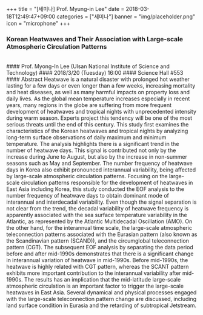 +++
title = "[세미나] Prof. Myung-in Lee"
date = 2018-03-18T12:49:47+09:00
categories = ["세미나"]
banner = "img/placeholder.png"
icon = "microphone"
+++
### Korean Heatwaves and Their Association with Large-scale Atmospheric Circulation Patterns
<br>
#### Prof. Myong-In Lee (Ulsan National Institute of Science and Technology)
#### 2018/3/20 (Tuesday) 16:00
#### Science Hall #553
<br>
#### Abstract
Heatwave is a natural disaster with prolonged hot weather lasting for a few days or even longer than a few weeks, increasing mortality and heat diseases, as well as many harmful impacts on property loss and daily lives. As the global mean temperature increases especially in recent years, many regions in the globe are suffering from more frequent development of heatwaves and tropical nights with unprecedented intensity during warm season. Experts project this tendency will be one of the most serious threats until the end of this century. This study first examines the characteristics of the Korean heatwaves and tropical nights by analyzing long-term surface observations of daily maximum and minimum temperature. The analysis highlights there is a significant trend in the number of heatwave days. This signal is contributed not only by the increase during June to August, but also by the increase in non-summer seasons such as May and September. The number frequency of heatwave days in Korea also exhibit pronounced interannual variability, being affected by large-scale atmospheric circulation patterns. Focusing on the large-scale circulation patterns responsible for the development of heatwaves in East Asia including Korea, this study conducted the EOF analysis to the number frequency of heatwave days to obtain dominant mode of interannual and interdecadal variability. Even though the signal separation is not clear from the trend, the decadal variability of heatwave frequency is apparently associated with the sea surface temperature variability in the Atlantic, as represented by the Atlantic Multidecadal Oscillation (AMO). On the other hand, for the interannual time scale, the large-scale atmospheric teleconnection patterns associated with the Eurasian pattern (also known as the Scandinavian pattern (SCAND)), and the circumglobal teleconnection pattern (CGT). The subsequent EOF analysis by separating the data period before and after mid-1990s demonstrates that there is a significant change in interannual variation of heatwave in mid-1990s. Before mid-1990s, the heatwave is highly related with CGT pattern, whereas the SCANT pattern exhibits more important contribution to the interannual variability after mid-1990s. The results has an implication that the mid-latitude large-scale atmospheric circulation is an important factor to trigger the large-scale heatwaves in East Asia. Several dynamical and physical processes engaged with the large-scale teleconnection pattern change are discussed, including land surface condition in Eurasia and the retarding of subtropical Jetstream.
